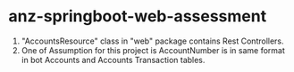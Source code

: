 # anz-springboot-web-assessment

1. "AccountsResource" class in "web" package contains Rest Controllers.
2. One of Assumption for this project is AccountNumber is in same format in bot Accounts and Accounts Transaction tables.
